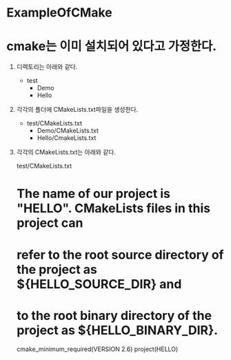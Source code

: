 # ExampleOfCMake

# cmake는 이미 설치되어 있다고 가정한다.


1. 디렉토리는 아래와 같다.

	- test
	  - Demo
	  - Hello


2. 각각의 폴더에 CMakeLists.txt파일을 생성한다.

	- test/CMakeLists.txt
	  - Demo/CMakeLists.txt
	  - Hello/CmakeLists.txt

3. 각각의 CMakeLists.txt는 아래와 같다.

	test/CMakeLists.txt

	# The name of our project is "HELLO". CMakeLists files in this project can
	# refer to the root source directory of the project as ${HELLO_SOURCE_DIR} and
	# to the root binary directory of the project as ${HELLO_BINARY_DIR}.
	cmake_minimum_required(VERSION 2.6)
	project(HELLO)

	

